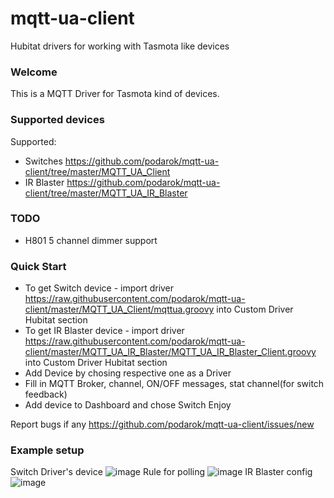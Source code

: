 # mqtt-ua-client
Hubitat drivers for working with Tasmota like devices

### Welcome

This is a MQTT Driver for Tasmota kind of devices.

### Supported devices
Supported: 
- Switches https://github.com/podarok/mqtt-ua-client/tree/master/MQTT_UA_Client
- IR Blaster https://github.com/podarok/mqtt-ua-client/tree/master/MQTT_UA_IR_Blaster

### TODO
 - H801 5 channel dimmer support

### Quick Start
 - To get Switch device - import driver https://raw.githubusercontent.com/podarok/mqtt-ua-client/master/MQTT_UA_Client/mqttua.groovy into Custom Driver Hubitat section
  - To get IR Blaster device - import driver https://raw.githubusercontent.com/podarok/mqtt-ua-client/master/MQTT_UA_IR_Blaster/MQTT_UA_IR_Blaster_Client.groovy into Custom Driver Hubitat section
 - Add Device by chosing respective one as a Driver
 - Fill in MQTT Broker, channel, ON/OFF messages, stat channel(for switch feedback)
 - Add device to Dashboard and chose Switch
Enjoy

Report bugs if any https://github.com/podarok/mqtt-ua-client/issues/new

### Example setup

Switch Driver's device
![image](https://user-images.githubusercontent.com/563412/61614844-5d67b080-ac6d-11e9-927a-ba377c473622.png)
Rule for polling
![image](https://user-images.githubusercontent.com/563412/61615135-f1397c80-ac6d-11e9-8385-e0de6513ffb7.png)
IR Blaster config
![image](https://user-images.githubusercontent.com/563412/62138796-eb3c3f00-b2f0-11e9-9214-cd511feda99f.png)


